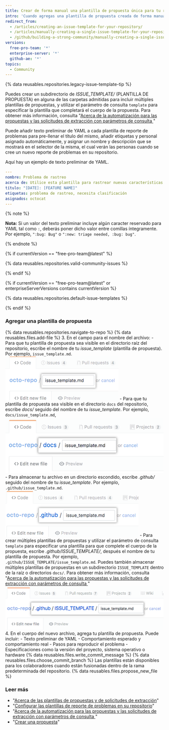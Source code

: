 ```yaml
---
title: Crear de forma manual una plantilla de propuesta única para tu repositorio
intro: 'Cuando agregas una plantilla de propuesta creada de forma manual a tu repositorio, los colaboradores del proyecto verán automáticamente los contenidos de la plantilla en el cuerpo de la propuesta.'
redirect_from:
  - /articles/creating-an-issue-template-for-your-repository/
  - /articles/manually-creating-a-single-issue-template-for-your-repository
  - /github/building-a-strong-community/manually-creating-a-single-issue-template-for-your-repository
versions:
  free-pro-team: '*'
  enterprise-server: '*'
  github-ae: '*'
topics:
  - Community
---
```


{% data reusables.repositories.legacy-issue-template-tip %}

Puedes crear un subdirectorio de *ISSUE_TEMPLATE/* (PLANTILLA DE PROPUESTA) en alguna de las carpetas admitidas para incluir múltiples plantillas de propuestas, y utilizar el parámetro de consulta `template` para especificar la plantilla que completará el cuerpo de la propuesta. Para obtener más información, consulta "[Acerca de la automatización para las propuestas y las solicitudes de extracción con parámetros de consulta ](/articles/about-automation-for-issues-and-pull-requests-with-query-parameters)"

Puede añadir texto preliminar de YAML a cada plantilla de reporte de problemas para pre-llenar el título del mismo, añadir etiquetas y personal asignado automáticamente, y asignar un nombre y descripción que se mostrará en el selector de la misma, el cual verán las personas cuando se cree un nuevo reporte de problemas en su repositorio.

Aquí hay un ejemplo de texto preliminar de YAML.

```yaml
---
nombre: Problema de rastreo
acerca de: Utilice esta plantilla para rastrear nuevas características.
título: "[DATE]: [FEATURE NAME]"
etiquetas: problema de rastreo, necesita clasificación
asignados: octocat
---
```
{% note %}

**Nota:** Si un valor del texto preliminar incluye algún caracter reservado para YAML tal como `:`, deberás poner dicho valor entre comillas íntegramente. Por ejemplo, `":bug: Bug"` o `":new: triage needed, :bug: bug"`.

{% endnote %}

{% if currentVersion == "free-pro-team@latest" %}

{% data reusables.repositories.valid-community-issues %}

{% endif %}

{% if currentVersion == "free-pro-team@latest" or enterpriseServerVersions contains currentVersion %}

{% data reusables.repositories.default-issue-templates %}

{% endif %}

### Agregar una plantilla de propuesta

{% data reusables.repositories.navigate-to-repo %}
{% data reusables.files.add-file %}
3. En el campo para el nombre del archivo:
    -  Para que tu plantilla de propuesta sea visible en el directorio raíz del repositorio, escribe el nombre de tu *issue_template* (plantilla de propuesta). Por ejemplo, `issue_template.md`. ![Nuevo nombre de la plantilla de propuesta en un directorio raíz](/assets/images/help/repository/issue-template-file-name.png)
    - Para que tu plantilla de propuesta sea visible en el directorio `docs` del repositorio, escribe *docs/* seguido del nombre de tu *issue_template*. Por ejemplo, `docs/issue_template.md`, ![Nueva plantilla de propuesta en el directorio docs](/assets/images/help/repository/issue-template-file-name-docs.png)
    - Para almacenar tu archivo en un directorio escondido, escribe *.github/* seguido del nombre de tu *issue_template*. Por ejemplo, `.github/issue_template.md`. ![Nueva plantilla de propuesta en un directorio oculto](/assets/images/help/repository/issue-template-hidden-directory.png)
    - Para crear múltiples plantillas de propuestas y utilizar el parámetro de consulta `template` para especificar una plantilla para que complete el cuerpo de la propuesta, escribe *.github/ISSUE_TEMPLATE/*, después el nombre de tu plantilla de propuesta. Por ejemplo, `.github/ISSUE_TEMPLATE/issue_template.md`. Puedes también almacenar múltiples plantillas de propuestas en un subdirectorio `ISSUE_TEMPLATE` dentro de la raíz o directorios `docs/`. Para obtener más información, consulta "[Acerca de la automatización para las propuestas y las solicitudes de extracción con parámetros de consulta ](/articles/about-automation-for-issues-and-pull-requests-with-query-parameters)" ![Nueva plantilla de propuesta múltiple en un directorio oculto](/assets/images/help/repository/issue-template-multiple-hidden-directory.png)
4. En el cuerpo del nuevo archivo, agrega tu plantilla de propuesta. Puede incluir:
    - Texto preliminar de YAML
    - Comportamiento esperado y comportamiento real
    - Pasos para reproducir el problema
    - Especificaciones como la versión del proyecto, sistema operativo o hardware
{% data reusables.files.write_commit_message %}
{% data reusables.files.choose_commit_branch %} Las plantillas están disponibles para los colaboradores cuando están fusionadas dentro de la rama predeterminada del repositorio.
{% data reusables.files.propose_new_file %}

### Leer más

- "[Acerca de las plantillas de propuestas y de solicitudes de extracción](/articles/about-issue-and-pull-request-templates)"
- "[Configurar las plantillas de reporte de problemas en su repositorio](/articles/configuring-issue-templates-for-your-repository)"
- "[Acerca de la automatización para las propuestas y las solicitudes de extracción con parámetros de consulta ](/articles/about-automation-for-issues-and-pull-requests-with-query-parameters)"
- "[Crear una propuesta](/articles/creating-an-issue)"
